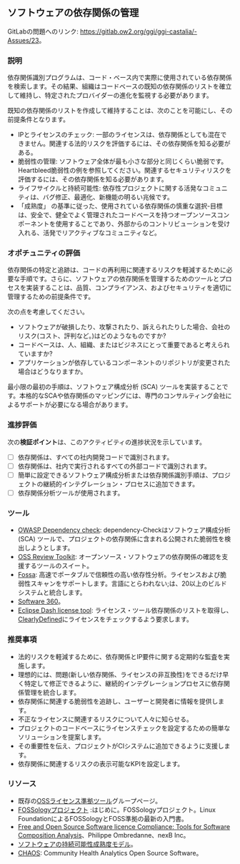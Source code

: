## ソフトウェアの依存関係の管理

GitLabの問題へのリンク: <https://gitlab.ow2.org/ggi/ggi-castalia/-Assues/23>。

### 説明

依存関係識別プログラムは、コード・ベース内で実際に使用されている依存関係を検索します。その結果、組織はコードベースの既知の依存関係のリストを確立して維持し、特定されたプロバイダーの進化を監視する必要があります。

既知の依存関係のリストを作成して維持することは、次のことを可能にし、その前提条件となります。
* IPとライセンスのチェック: 一部のライセンスは、依存関係としても混在できません。関連する法的リスクを評価するには、その依存関係を知る必要がある。
* 脆弱性の管理: ソフトウェア全体が最も小さな部分と同じくらい脆弱です。Heartbleed脆弱性の例を参照してください。関連するセキュリティリスクを評価するには、その依存関係を知る必要があります。
* ライフサイクルと持続可能性: 依存性プロジェクトに関する活発なコミュニティは、バグ修正、最適化、新機能の明るい兆候です。
* 「成熟度」 の基準に従った、使用されている依存関係の慎重な選択-目標は、安全で、健全でよく管理されたコードベースを持つオープンソースコンポーネントを使用することであり、外部からのコントリビューションを受け入れる、活発でリアクティブなコミュニティなど。

### オポチュニティの評価

依存関係の特定と追跡は、コードの再利用に関連するリスクを軽減するために必要な手順です。さらに、ソフトウェアの依存関係を管理するためのツールとプロセスを実装することは、品質、コンプライアンス、およびセキュリティを適切に管理するための前提条件です。

次の点を考慮してください。
* ソフトウェアが破損したり、攻撃されたり、訴えられたりした場合、会社のリスク(コスト、評判など。)はどのようなものですか?
* コードベースは、人、組織、またはビジネスにとって重要であると考えられていますか?
* アプリケーションが依存しているコンポーネントのリポジトリが変更された場合はどうなりますか。

最小限の最初の手順は、ソフトウェア構成分析 (SCA) ツールを実装することです。本格的なSCAや依存関係のマッピングには、専門のコンサルティング会社によるサポートが必要になる場合があります。

### 進捗評価

次の**検証ポイント**は、このアクティビティの進捗状況を示しています。
- [ ] 依存関係は、すべての社内開発コードで識別されます。
- [ ] 依存関係は、社内で実行されるすべての外部コードで識別されます。
- [ ] 簡単に設定できるソフトウェア構成分析または依存関係識別手順は、プロジェクトの継続的インテグレーション・プロセスに追加できます。
- [ ] 依存関係分析ツールが使用されます。

### ツール
* [OWASP Dependency check](https://github.com/jeremylong/DependencyCheck): dependency-Checkはソフトウェア構成分析 (SCA) ツールで、プロジェクトの依存関係に含まれる公開された脆弱性を検出しようとします。
* [OSS Review Toolkit](https://oss-review-toolkit.org/): オープンソース・ソフトウェアの依存関係の確認を支援するツールのスイート。
* [Fossa](https://github.com/fossas/fossa-cli): 高速でポータブルで信頼性の高い依存性分析。ライセンスおよび脆弱性スキャンをサポートします。言語にとらわれない;は、20以上のビルドシステムと統合します。
* [Software 360](https://projects.eclipse.org/projects/technology.sw360)。
* [Eclipse Dash license tool](https://github.com/eclipse/dash-licenses): ライセンス・ツール依存関係のリストを取得し、[ClearlyDefined](https://clearlydefined.io)にライセンスをチェックするよう要求します。


### 推奨事項

* 法的リスクを軽減するために、依存関係とIP要件に関する定期的な監査を実施します。
* 理想的には、問題(新しい依存関係、ライセンスの非互換性)をできるだけ早く特定して修正できるように、継続的インテグレーションプロセスに依存関係管理を統合します。
* 依存関係に関連する脆弱性を追跡し、ユーザーと開発者に情報を提供します。
* 不正なライセンスに関連するリスクについて人々に知らせる。
* プロジェクトのコードベースにライセンスチェックを設定するための簡単なソリューションを提案します。
* その重要性を伝え、プロジェクトがCIシステムに追加できるように支援します。
* 依存関係に関連するリスクの表示可能なKPIを設定します。

### リソース

* 既存の[OSSライセンス準拠ツール](https://oss-compliance-tooling.org/Tooling-Landscape/OSS-Based-licence-Compliance-Tools/)グループページ。
* [FOSSologyプロジェクト](https://www.linuxfoundation.org/wp-content/uploads/lfcorp/files/lf_foss_compliance_fossology.pdf) :はじめに。FOSSologyプロジェクト。Linux FoundationによるFOSSologyとFOSS準拠の最新の入門書。
*  [Free and Open Source Software licence Compliance: Tools for Software Composition Analysis](https://www.computer.org/csdl/magazine/co/2020/10/09206429/1npxG2VFQSk)、Philippe Ombredanne、nexB Inc。
* [ソフトウェアの持続可能性成熟度モデル](http://oss-watch.ac.uk/resources/ssmm)。
* [CHAOS](https://chaoss.community/): Community Health Analytics Open Source Software。
